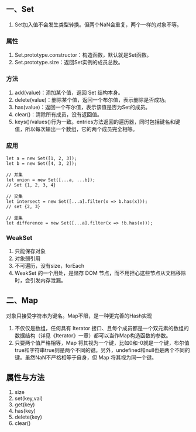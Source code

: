 ## 一、Set  
1. Set加入值不会发生类型转换。但两个NaN会重复，两个一样的对象不等。  
### 属性  
1. Set.prototype.constructor：构造函数，默认就是Set函数。  
2. Set.prototype.size：返回Set实例的成员总数。  
### 方法  
1. add(value)：添加某个值，返回 Set 结构本身。  
2. delete(value)：删除某个值，返回一个布尔值，表示删除是否成功。  
3. has(value)：返回一个布尔值，表示该值是否为Set的成员。  
4. clear()：清除所有成员，没有返回值。  
5. keys()/values()行为一致。entries方法返回的遍历器，同时包括键名和键值，所以每次输出一个数组，它的两个成员完全相等。  
### 应用  
```  
let a = new Set([1, 2, 3]);
let b = new Set([4, 3, 2]);

// 并集
let union = new Set([...a, ...b]);
// Set {1, 2, 3, 4}

// 交集
let intersect = new Set([...a].filter(x => b.has(x)));
// set {2, 3}

// 差集
let difference = new Set([...a].filter(x => !b.has(x)));
```
### WeakSet  
1. 只能保存对象  
2. 对象弱引用  
3. 不可遍历，没有size，forEach  
4. WeakSet 的一个用处，是储存 DOM 节点，而不用担心这些节点从文档移除时，会引发内存泄漏。  

## 二、Map  
对象只接受字符串为键名。Map不限，是一种更完善的Hash实现  
1. 不仅仅是数组，任何具有 Iterator 接口、且每个成员都是一个双元素的数组的数据结构（详见《Iterator》一章）都可以当作Map构造函数的参数。  
2. 只要两个值严格相等，Map 将其视为一个键，比如0和-0就是一个键，布尔值true和字符串true则是两个不同的键。另外，undefined和null也是两个不同的键。虽然NaN不严格相等于自身，但 Map 将其视为同一个键。  
## 属性与方法  
1. size  
2. set(key,val)  
3. get(key)  
4. has(key)  
5. delete(key)  
6. clear()